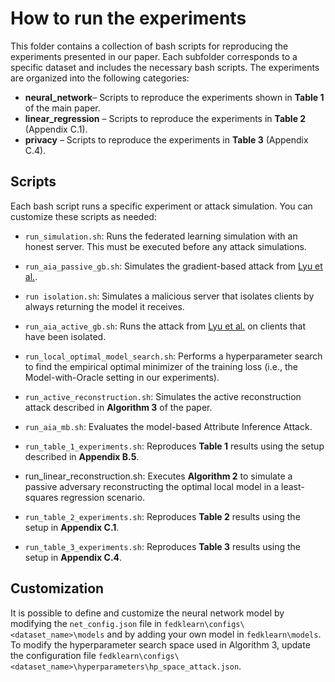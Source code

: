 # How to run the experiments
This folder contains a collection of bash scripts for reproducing the experiments presented in our paper. Each subfolder corresponds to a specific dataset and includes the necessary bash scripts. The experiments are organized into the following categories:
- **neural_network**– Scripts to reproduce the experiments shown in **Table 1** of the main paper.
- **linear_regression** – Scripts to reproduce the experiments in **Table 2** (Appendix C.1).
- **privacy** – Scripts to reproduce the experiments in **Table 3** (Appendix C.4).

## Scripts
Each bash script runs a specific experiment or attack simulation. You can customize these scripts as needed:

- `run_simulation.sh`: Runs the federated learning simulation with an honest server. This must be executed before any attack simulations.

- `run_aia_passive_gb.sh`: Simulates the gradient-based attack from [Lyu et al.](https://arxiv.org/abs/2108.06910).

- `run isolation.sh`: Simulates a malicious server that isolates clients by always returning the model it receives.
- `run_aia_active_gb.sh`: Runs the attack from [Lyu et al.](https://arxiv.org/abs/2108.06910) on clients that have been isolated.

- `run_local_optimal_model_search.sh`: Performs a hyperparameter search to find the empirical optimal minimizer of the training loss (i.e., the Model-with-Oracle setting in our experiments).

- `run_active_reconstruction.sh`: Simulates the active reconstruction attack described in **Algorithm 3** of the paper.

- `run_aia_mb.sh`: Evaluates the model-based Attribute Inference Attack.

- `run_table_1_experiments.sh`: Reproduces **Table 1** results using the setup described in **Appendix B.5**.

- run_linear_reconstruction.sh: Executes **Algorithm 2** to simulate a passive adversary reconstructing the optimal local model in a least-squares regression scenario.

- `run_table_2_experiments.sh`: Reproduces **Table 2** results using the setup in **Appendix C.1**.
  
- `run_table_3_experiments.sh`: Reproduces **Table 3** results using the setup in **Appendix C.4**.

## Customization
It is possible to define and customize the neural network model by modifying the `net_config.json` file in `fedklearn\configs\<dataset_name>\models` and by adding your own model in `fedklearn\models`.
To modify the hyperparameter search space used in Algorithm 3, update the configuration file `fedklearn\configs\<dataset_name>\hyperparameters\hp_space_attack.json`.

